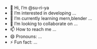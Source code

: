 - 👋 Hi, I’m @su-ri-ya
- 👀 I’m interested in developing  ...
- 🌱 I’m currently learning  mern,blender ...
- 💞️ I’m looking to collaborate on ...
- 📫 How to reach me ...
- 😄 Pronouns: ...
- ⚡ Fun fact: ...

<!---
su-ri-ya/su-ri-ya is a ✨ special ✨ repository because its `README.md` (this file) appears on your GitHub profile.
You can click the Preview link to take a look at your changes.
--->
